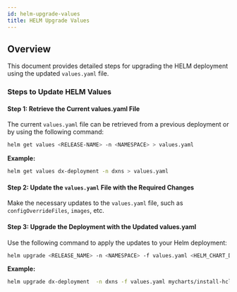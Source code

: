 ```yaml
---
id: helm-upgrade-values
title: HELM Upgrade Values
---
```


## Overview
This document provides detailed steps for upgrading the HELM deployment using the updated `values.yaml` file.

### Steps to Update HELM Values

#### Step 1: Retrieve the Current values.yaml File

The current `values.yaml` file can be retrieved from a previous deployment or by using the following command:

```sh
helm get values <RELEASE-NAME> -n <NAMESPACE> > values.yaml
```

**Example:**
```sh
helm get values dx-deployment -n dxns > values.yaml
```

#### Step 2: Update the `values.yaml` File with the Required Changes

Make the necessary updates to the `values.yaml` file, such as `configOverrideFiles`, `images`, etc.

#### Step 3: Upgrade the Deployment with the Updated values.yaml
Use the following command to apply the updates to your Helm deployment:
```sh
helm upgrade <RELEASE_NAME> -n <NAMESPACE> -f values.yaml <HELM_CHART_DIRECTORY>
```

**Example:**
```sh
helm upgrade dx-deployment  -n dxns -f values.yaml mycharts/install-hcl-dx-deployment
```
